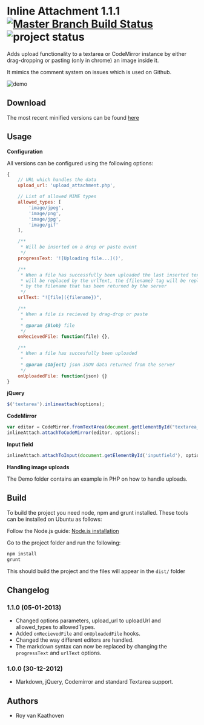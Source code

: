 # Inline Attachment 1.1.1 [![Master Branch Build Status](https://api.travis-ci.org/Rovak/InlineAttachment.png?branch=master)](http://travis-ci.org/Rovak/InlineAttachment) ![project status](http://stillmaintained.com/Rovak/InlineAttachment.png)

Adds upload functionality to a textarea or CodeMirror instance by either drag-dropping or pasting (only in chrome) an image inside it.

It mimics the comment system on issues which is used on Github.

![demo](https://f.cloud.github.com/assets/21/678/248aac6a-40a2-11e2-9a76-fd59ded28bbe.gif)

## Download

The most recent minified versions can be found [here](http://data.razko.nl/projects/inlineattachment/remotes/origin/HEAD/)

## Usage

__Configuration__

All versions can be configured using the following options:

```javascript
{
    // URL which handles the data
    upload_url: 'upload_attachment.php',

    // List of allowed MIME types
    allowed_types: [
        'image/jpeg',
        'image/png',
        'image/jpg',
        'image/gif'
    ],

    /**
     * Will be inserted on a drop or paste event
     */
    progressText: '![Uploading file...]()',

    /**
     * When a file has successfully been uploaded the last inserted text
     * will be replaced by the urlText, the {filename} tag will be replaced
     * by the filename that has been returned by the server
     */
    urlText: "![file]({filename})",

    /**
     * When a file is recieved by drag-drop or paste
     *
     * @param {Blob} file
     */
    onRecievedFile: function(file) {},

    /**
     * When a file has succesfully been uploaded
     *
     * @param {Object} json JSON data returned from the server
     */
    onUploadedFile: function(json) {}
}
```

__jQuery__

```javascript
$('textarea').inlineattach(options);
```

__CodeMirror__

```javascript
var editor = CodeMirror.fromTextArea(document.getElementById("textarea_editor"),);
inlineAttach.attachToCodeMirror(editor, options);
```

__Input field__

```javascript
inlineAttach.attachToInput(document.getElementById('inputfield'), options);
```

__Handling image uploads__

The Demo folder contains an example in PHP on how to handle uploads.

## Build

To build the project you need node, npm and grunt installed. These tools can be installed on Ubuntu as follows:

Follow the Node.js guide: [Node.js installation](https://github.com/joyent/node/wiki/Installing-Node.js-via-package-manager)

Go to the project folder and run the following:

```sh
npm install
grunt
```

This should build the project and the files will appear in the `dist/` folder

## Changelog

### 1.1.0 (05-01-2013)

* Changed options parameters, upload_url to uploadUrl and allowed_types to allowedTypes.
* Added `onRecievedFile` and `onUploadedFile` hooks.
* Changed the way different editors are handled.
* The markdown syntax can now be replaced by changing the `progressText` and `urlText` options.

### 1.0.0 (30-12-2012)

* Markdown, jQuery, Codemirror and standard Textarea support.

## Authors

* Roy van Kaathoven
